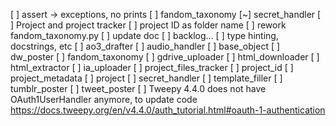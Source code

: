 [ ] assert -> exceptions, no prints
    [ ] fandom_taxonomy
    [~] secret_handler
[ ] Project and project tracker
    [ ] project ID as folder name
    [ ] rework fandom_taxonomy.py
    [ ] update doc
    [ ] backlog...
[ ] type hinting, docstrings, etc
    [ ] ao3_drafter
    [ ] audio_handler
    [ ] base_object
    [ ] dw_poster
    [ ] fandom_taxonomy
    [ ] gdrive_uploader
    [ ] html_downloader
    [ ] html_extractor
    [ ] ia_uploader
    [ ] project_files_tracker
    [ ] project_id
    [ ] project_metadata
    [ ] project
    [ ] secret_handler
    [ ] template_filler
    [ ] tumblr_poster
    [ ] tweet_poster
[ ] Tweepy 4.4.0 does not have OAuth1UserHandler anymore, to update code https://docs.tweepy.org/en/v4.4.0/auth_tutorial.html#oauth-1-authentication
